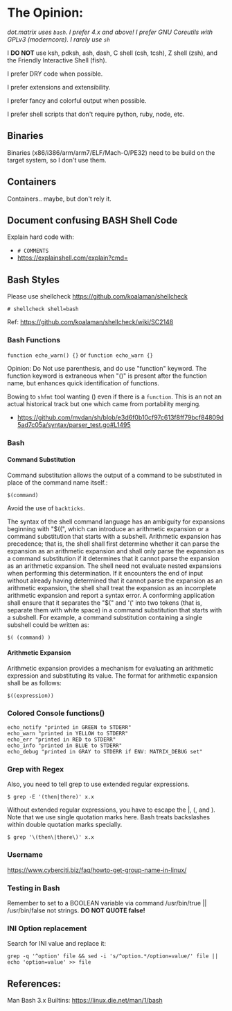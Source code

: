 # The Opinion:

*dot.matrix uses `bash`. I prefer 4.x and above! I prefer GNU Coreutils with GPLv3 (moderncore). I rarely use `sh`*

I **DO NOT** use ksh, pdksh, ash, dash, C shell (csh, tcsh), Z shell (zsh), and the Friendly Interactive Shell (fish).

I prefer DRY code when possible.

I prefer extensions and extensibility.

I prefer fancy and colorful output when possible.

I prefer shell scripts that don't require python, ruby, node, etc.

## Binaries

Binaries (x86/i386/arm/arm7/ELF/Mach-O/PE32) need to be build on the target system, so I don't use them.

## Containers

Containers.. maybe, but don't rely it. 

## Document confusing BASH Shell Code

Explain hard code with:

* `# COMMENTS`
* https://explainshell.com/explain?cmd=

## Bash Styles

Please use shellcheck https://github.com/koalaman/shellcheck

```shell
# shellcheck shell=bash
```

Ref: https://github.com/koalaman/shellcheck/wiki/SC2148

### Bash Functions

`function echo_warn() {}` or `function echo_warn {}`

Opinion: Do Not use parenthesis, and do use "function" keyword.
The function keyword is extraneous when "()" is present after the function name, but enhances quick identification of functions.

Bowing to `shfmt` tool wanting () even if there is a `function`. This is an not an actual historical track but one which came from portability merging.

* https://github.com/mvdan/sh/blob/e3d6f0b10cf97c613f8ff79bcf84809d5ad7c05a/syntax/parser_test.go#L1495

### Bash 

#### Command Substitution

Command substitution allows the output of a command to be substituted in place of the command name itself.:

`$(command)`

Avoid the use of `backticks`.

The syntax of the shell command language has an ambiguity for expansions beginning with "$((", which can introduce an arithmetic expansion or a command substitution that starts with a subshell. Arithmetic expansion has precedence; that is, the shell shall first determine whether it can parse the expansion as an arithmetic expansion and shall only parse the expansion as a command substitution if it determines that it cannot parse the expansion as an arithmetic expansion. The shell need not evaluate nested expansions when performing this determination. If it encounters the end of input without already having determined that it cannot parse the expansion as an arithmetic expansion, the shell shall treat the expansion as an incomplete arithmetic expansion and report a syntax error. A conforming application shall ensure that it separates the "$(" and '(' into two tokens (that is, separate them with white space) in a command substitution that starts with a subshell. For example, a command substitution containing a single subshell could be written as:

`$( (command) )`

#### Arithmetic Expansion

Arithmetic expansion provides a mechanism for evaluating an arithmetic expression and substituting its value. The format for arithmetic expansion shall be as follows:

`$((expression))`

### Colored Console functions()

```shell
echo_notify "printed in GREEN to STDERR"  
echo_warn "printed in YELLOW to STDERR"   
echo_err "printed in RED to STDERR"  
echo_info "printed in BLUE to STDERR"  
echo_debug "printed in GRAY to STDERR if ENV: MATRIX_DEBUG set"  
```

### Grep with Regex

Also, you need to tell grep to use extended regular expressions.

`$ grep -E '(then|there)' x.x`

Without extended regular expressions, you have to escape the |, (, and ). Note that we use single quotation marks here. Bash treats backslashes within double quotation marks specially.

`$ grep '\(then\|there\)' x.x`

### Username

https://www.cyberciti.biz/faq/howto-get-group-name-in-linux/

### Testing in Bash

Remember to set to a BOOLEAN variable via command /usr/bin/true || /usr/bin/false not strings. **DO NOT QUOTE false!**

### INI Option replacement

Search for INI value and replace it:

`grep -q '^option' file && sed -i 's/^option.*/option=value/' file || echo 'option=value' >> file`

## References:

Man Bash 3.x Builtins: https://linux.die.net/man/1/bash